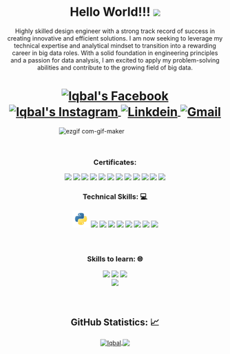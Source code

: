 <!DOCTYPE html>
<html>
<body>

<!-- Title -->
<h1 align="center">Hello World!!! 
  <img src="https://raw.githubusercontent.com/iampavangandhi/iampavangandhi/master/gifs/Hi.gif" 
       width="30px">
 </h1>

<!-- Quote -->
<p align="center">Highly skilled design engineer with a strong track record of success in creating innovative and efficient solutions. I am now seeking to leverage my technical expertise and analytical mindset to transition into a rewarding career in big data roles. With a solid foundation in engineering principles and a passion for data analysis, I am excited to apply my problem-solving abilities and contribute to the growing field of big data.</p>
  
  <!-- Social Network -->
<h1 align="center">

<a href="https://www.facebook.com/iqbal.150990" target="_blank">
  <img align="center" 
       alt="Iqbal's Facebook" 
       width="22px" 
       src="https://user-images.githubusercontent.com/130142247/236849276-98894300-0e1e-48e5-9e4c-930b166db94b.png" />
  </a>
  
<a href="https://www.instagram.com/iqbal1509/" target="_blank">
  <img align="center" 
       alt="Iqbal's Instagram" 
       width="22px" 
       src="https://user-images.githubusercontent.com/55005374/103146167-0b04ac00-470b-11eb-84fc-db4b7299e4ef.png" />
  </a>
  
<a href="https://www.linkedin.com/in/syed-muhammad-iqbal-syed-ali/" target="_blank">
  <img align="center" 
       alt="Linkdein" 
       width="22px" 
       src="https://user-images.githubusercontent.com/55005374/103146171-312a4c00-470b-11eb-8839-992580bb8206.png" />
  </a>
  
<a href="mailto:syed.iqbal5281@gmail.com">
  <img align="center" 
       alt="Gmail" 
       width="22px" 
       src="https://user-images.githubusercontent.com/55005374/103146250-0d1b3a80-470c-11eb-8ead-a92232d45d6e.png" />
  </a>
</h1>

<!-- Background -->

<!-- I do add this "&nbsp;" because I can't center the GIFT, let me know if you know how do it -->
&nbsp;&nbsp;&nbsp;&nbsp;&nbsp;&nbsp;&nbsp;&nbsp;&nbsp;&nbsp;&nbsp;&nbsp;&nbsp;&nbsp;&nbsp;&nbsp;&nbsp;&nbsp;&nbsp;&nbsp;&nbsp;&nbsp;&nbsp;&nbsp;&nbsp;&nbsp;&nbsp;&nbsp;&nbsp;&nbsp;
![ezgif com-gif-maker](https://user-images.githubusercontent.com/55005374/95673501-37764680-0b66-11eb-8ee1-d4f4a2b285d9.gif)

&nbsp;

<!-- Certificates -->
<p><H3 align="center"><strong> Certificates:  </strong></p>
  
  <code><img height="40" src="https://github.com/iqbal159/iqbal159/assets/130142247/713e523e-1d4a-4a0f-813d-ff8ad77e2a46"></code>
  <code><img height="40" src="https://github.com/iqbal159/iqbal159/assets/130142247/fa104942-4adc-4b08-b7f9-455a48dac924"></code>
  <code><img height="40" src="https://github.com/iqbal159/iqbal159/assets/130142247/b9eddfef-8e7e-436b-aca5-0bcad114caf7"></code>
  <code><img height="40" src="https://github.com/iqbal159/iqbal159/assets/130142247/f75c65a4-e015-48fe-956d-ecc92920ba52"></code>
  <code><img height="40" src="https://github.com/iqbal159/iqbal159/assets/130142247/8a02001b-9f7c-448e-b5dd-d4c87dbefab3"></code>
  <code><img height="40" src="https://github.com/iqbal159/iqbal159/assets/130142247/6e9c1027-bd9a-4518-b845-d9e556653fed"></code>
  <code><img height="40" src="https://github.com/iqbal159/iqbal159/assets/130142247/70de897e-f6fc-4ebe-873d-dfb2ee86abfc"></code>
  <code><img height="40" src="https://github.com/iqbal159/iqbal159/assets/130142247/e457b911-c8fc-42e0-92e8-82c6c84973c8"></code>
  <code><img height="40" src="(https://github.com/iqbal159/iqbal159/assets/130142247/3e66e239-c7b4-498c-85b6-4d5130060d79"></code>
  <code><img height="40" src="https://github.com/iqbal159/iqbal159/assets/130142247/c37e649d-3b09-4345-a263-0e3957e00960"></code>
  <code><img height="40" src="https://github.com/iqbal159/iqbal159/assets/130142247/15d4bf58-22d5-41f7-8c66-8a83cf32f5b8"></code>
  <code><img height="40" src="https://github.com/iqbal159/iqbal159/assets/130142247/35e71106-5f92-4cb0-a52e-3a485e2fdcae"></code>
  
<!-- Technical Skills -->
<p><H3 align="center"><strong> Technical Skills: 💻 </strong></p>
  
  <code><img height="40" src="https://raw.githubusercontent.com/github/explore/80688e429a7d4ef2fca1e82350fe8e3517d3494d/topics/python/python.png"></code>
  <code><img height="40" src="https://github.com/iqbal159/iqbal159/assets/130142247/22fed9d9-df5d-4df3-85c5-15d0a4a0a9bf"></code>
  <code><img height="40" src="https://user-images.githubusercontent.com/55005374/103146335-3d170d80-470d-11eb-9fce-ff775c77b96b.png"></code>
  <code><img height="40" src="https://user-images.githubusercontent.com/55005374/103146218-b57ccf00-470b-11eb-8fcc-aa46cab9253f.png"></code>
  <code><img height="40" src="https://github.com/iqbal159/iqbal159/assets/130142247/c536dd9b-2a66-40aa-8a94-35518fbfd681"></code>
  <code><img height="40" src="https://github.com/iqbal159/iqbal159/assets/130142247/b5ff8703-2887-4807-86e4-2969e580fbc3"></code>
  <code><img height="40" src="https://github.com/iqbal159/iqbal159/assets/130142247/56f0592a-55c7-4d27-810e-1acc08fddfee"></code>
  <code><img height="40" src="https://github.com/iqbal159/iqbal159/assets/130142247/e7ca5385-3d2a-446c-9528-38974d099fe5"></code>
  <code><img height="40" src="https://github.com/iqbal159/iqbal159/assets/130142247/96e372c5-7cac-46cf-b391-8687b25a59e4"></code>

  </p>
  
&nbsp;  

  <!-- Skills to learn -->
<p><H3 align="center"><strong>Skills to learn: 🌐</strong></p>
  
  <code><img height="40" src="https://github.com/iqbal159/iqbal159/assets/130142247/f60c68b0-f551-474b-9b99-2d8192f40fea"></code>
  <code><img height="40" src="https://github.com/iqbal159/iqbal159/assets/130142247/4265d098-b704-4601-b0c6-3e6ae8e9f169"></code>
  <code><img height="40" src="https://github.com/iqbal159/iqbal159/assets/130142247/7a2eebbf-4344-4097-886a-38c3b591329e"></code>  
  <code><img height="40" src="https://github.com/iqbal159/iqbal159/assets/130142247/b7360aed-776c-4363-9a5c-4c7c6b0f5c04"></code> 
  
  </p>
&nbsp;

<!-- GitHub Stats -->
<H2 align="center"><strong>GitHub Statistics: 📈
  </strong>
</H2>
    <p align="center">
      <div align="center">
    </p>
    
<a href="https://github.com/iqbal159?tab=repositories">
  <img align="center" 
       src="https://github-readme-stats.vercel.app/api/top-langs/?username=iqbal159&layout=compact&show_icons=true&title_color=81a1c0&icon_color=79ff97&text_color=d5dbe6&bg_color=2e3440" 
       alt='Iqbal's favorite languages" />
</a>
  
<a href="https://github.com/iqbal159">
  <img align="center"
       src="https://github-readme-stats.vercel.app/api?username=iqbal159&show_icons=true&hide=contribs,prs&cache_seconds=86400&theme=nord" />
</a>

                                                                                                                                            
<html>
<body>
